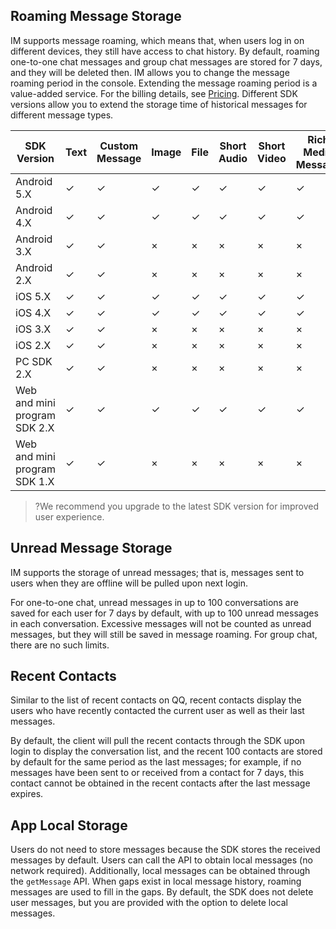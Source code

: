 ## Roaming Message Storage

IM supports message roaming, which means that, when users log in on different devices, they still have access to chat history.
By default, roaming one-to-one chat messages and group chat messages are stored for 7 days, and they will be deleted then. IM allows you to change the message roaming period in the console. Extending the message roaming period is a value-added service. For the billing details, see [Pricing](https://intl.cloud.tencent.com/document/product/1047/34350).
[](id:MsgType)
Different SDK versions allow you to extend the storage time of historical messages for different message types.

| SDK Version | Text | Custom Message | Image | File | Short Audio | Short Video | Rich Media Message | 
|---------|---------|---------|---------|---------|---------|---------|---------|
| Android 5.X | &#10003; | &#10003;  | &#10003;| &#10003; | &#10003; | &#10003; | &#10003; |
| Android 4.X | &#10003; | &#10003;  | &#10003;| &#10003; | &#10003; | &#10003; | &#10003; |
| Android 3.X | &#10003; | &#10003;  | × | × | × | × | × |
| Android 2.X | &#10003; |  &#10003; | × | × | × | × | × |
| iOS 5.X | &#10003; | &#10003;  | &#10003;| &#10003; | &#10003; | &#10003; | &#10003; |
| iOS 4.X | &#10003; | &#10003;  | &#10003;| &#10003; | &#10003; | &#10003; | &#10003; |
| iOS 3.X | &#10003; |  &#10003; | × | × | × | × | × |
| iOS 2.X | &#10003; |  &#10003; | × | × | × | × | × |
| PC SDK 2.X | &#10003; |  &#10003; | × | × | × | × | × |
| Web and mini program SDK 2.X | &#10003; | &#10003;  | &#10003;| &#10003; | &#10003; | &#10003; | &#10003; |
| Web and mini program SDK 1.X | &#10003; |  &#10003; | × | × | × | × | × |

>?We recommend you upgrade to the latest SDK version for improved user experience.

## Unread Message Storage

IM supports the storage of unread messages; that is, messages sent to users when they are offline will be pulled upon next login.

For one-to-one chat, unread messages in up to 100 conversations are saved for each user for 7 days by default, with up to 100 unread messages in each conversation. Excessive messages will not be counted as unread messages, but they will still be saved in message roaming. For group chat, there are no such limits.

## Recent Contacts

Similar to the list of recent contacts on QQ, recent contacts display the users who have recently contacted the current user as well as their last messages.

By default, the client will pull the recent contacts through the SDK upon login to display the conversation list, and the recent 100 contacts are stored by default for the same period as the last messages; for example, if no messages have been sent to or received from a contact for 7 days, this contact cannot be obtained in the recent contacts after the last message expires.

## App Local Storage

Users do not need to store messages because the SDK stores the received messages by default. Users can call the API to obtain local messages (no network required). Additionally, local messages can be obtained through the `getMessage` API. When gaps exist in local message history, roaming messages are used to fill in the gaps.
By default, the SDK does not delete user messages, but you are provided with the option to delete local messages.






